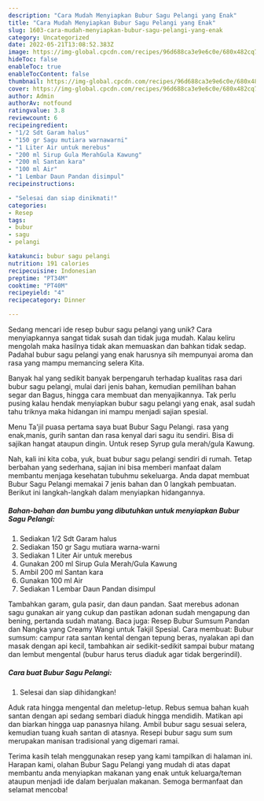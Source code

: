 ```yaml
---
description: "Cara Mudah Menyiapkan Bubur Sagu Pelangi yang Enak"
title: "Cara Mudah Menyiapkan Bubur Sagu Pelangi yang Enak"
slug: 1603-cara-mudah-menyiapkan-bubur-sagu-pelangi-yang-enak
category: Uncategorized
date: 2022-05-21T13:08:52.383Z
image: https://img-global.cpcdn.com/recipes/96d688ca3e9e6c0e/680x482cq70/bubur-sagu-pelangi-foto-resep-utama.jpg
hideToc: false
enableToc: true
enableTocContent: false
thumbnail: https://img-global.cpcdn.com/recipes/96d688ca3e9e6c0e/680x482cq70/bubur-sagu-pelangi-foto-resep-utama.jpg
cover: https://img-global.cpcdn.com/recipes/96d688ca3e9e6c0e/680x482cq70/bubur-sagu-pelangi-foto-resep-utama.jpg
author: Admin
authorAv: notfound
ratingvalue: 3.8
reviewcount: 6
recipeingredient:
- "1/2 Sdt Garam halus"
- "150 gr Sagu mutiara warnawarni"
- "1 Liter Air untuk merebus"
- "200 ml Sirup Gula MerahGula Kawung"
- "200 ml Santan kara"
- "100 ml Air"
- "1 Lembar Daun Pandan disimpul"
recipeinstructions:

- "Selesai dan siap dinikmati!"
categories:
- Resep
tags:
- bubur
- sagu
- pelangi

katakunci: bubur sagu pelangi 
nutrition: 191 calories
recipecuisine: Indonesian
preptime: "PT34M"
cooktime: "PT40M"
recipeyield: "4"
recipecategory: Dinner

---
```





Sedang mencari ide resep bubur sagu pelangi yang unik? Cara menyiapkannya sangat tidak susah dan tidak juga mudah. Kalau keliru mengolah maka hasilnya tidak akan memuaskan dan bahkan tidak sedap. Padahal bubur sagu pelangi yang enak harusnya sih mempunyai aroma dan rasa yang mampu memancing selera Kita.





Banyak hal yang sedikit banyak berpengaruh terhadap kualitas rasa dari bubur sagu pelangi, mulai dari jenis bahan, kemudian pemilihan bahan segar dan Bagus, hingga cara membuat dan menyajikannya. Tak perlu pusing kalau hendak menyiapkan bubur sagu pelangi yang enak,      asal sudah tahu triknya maka hidangan ini mampu menjadi sajian spesial.














Menu Ta&#39;jil puasa pertama saya buat Bubur Sagu Pelangi. rasa yang enak,manis, gurih santan dan rasa kenyal dari sagu itu sendiri. Bisa di sajikan hangat ataupun dingin. Untuk resep Syrup gula merah/gula Kawung.






Nah, kali ini kita coba, yuk, buat bubur sagu pelangi sendiri di rumah. Tetap berbahan yang sederhana, sajian ini bisa memberi manfaat dalam membantu menjaga kesehatan tubuhmu sekeluarga. Anda dapat membuat Bubur Sagu Pelangi memakai 7 jenis bahan dan 0 langkah pembuatan. Berikut ini langkah-langkah dalam menyiapkan hidangannya.

<!--inarticleads1-->

##### Bahan-bahan dan bumbu yang dibutuhkan untuk menyiapkan Bubur Sagu Pelangi:

1. Sediakan 1/2 Sdt Garam halus
1. Sediakan 150 gr Sagu mutiara warna-warni
1. Sediakan 1 Liter Air untuk merebus
1. Gunakan 200 ml Sirup Gula Merah/Gula Kawung
1. Ambil 200 ml Santan kara
1. Gunakan 100 ml Air
1. Sediakan 1 Lembar Daun Pandan disimpul


Tambahkan garam, gula pasir, dan daun pandan. Saat merebus adonan sagu gunakan air yang cukup dan pastikan adonan sudah mengapung dan bening, pertanda sudah matang. Baca juga: Resep Bubur Sumsum Pandan dan Nangka yang Creamy Wangi untuk Takjil Spesial. Cara membuat: Bubur sumsum: campur rata santan kental dengan tepung beras, nyalakan api dan masak dengan api kecil, tambahkan air sedikit-sedikit sampai bubur matang dan lembut mengental (bubur harus terus diaduk agar tidak bergerindil). 

<!--inarticleads2-->

##### Cara buat Bubur Sagu Pelangi:


1. Selesai dan siap dihidangkan!

Aduk rata hingga mengental dan meletup-letup. Rebus semua bahan kuah santan dengan api sedang sembari diaduk hingga mendidih. Matikan api dan biarkan hingga uap panasnya hilang. Ambil bubur sagu sesuai selera, kemudian tuang kuah santan di atasnya. Resepi bubur sagu sum sum merupakan manisan tradisional yang digemari ramai. 

Terima kasih telah menggunakan resep yang kami tampilkan di halaman ini. Harapan kami, olahan Bubur Sagu Pelangi yang mudah di atas dapat membantu anda menyiapkan makanan yang enak untuk keluarga/teman ataupun menjadi ide dalam berjualan makanan. Semoga bermanfaat dan selamat mencoba!
